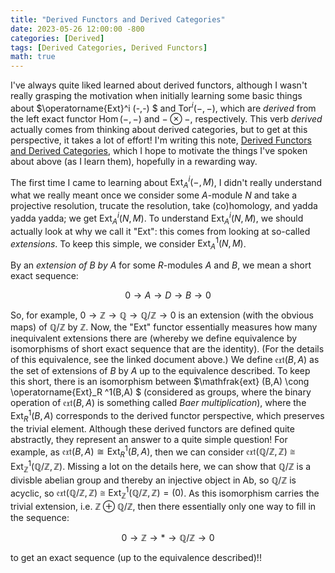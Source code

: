 ```yaml
---
title: "Derived Functors and Derived Categories"
date: 2023-05-26 12:00:00 -800
categories: [Derived]
tags: [Derived Categories, Derived Functors]
math: true
---
```

I've always quite liked learned about derived functors, although I wasn't really grasping the motivation when initially learning some basic things about $\operatorname{Ext}^i (-,-) $ and $\operatorname{Tor}^i (-,-)$, which are *derived* from the left exact functor $\operatorname{Hom} (-,-)$ and $-\otimes -$, respectively. This verb *derived* actually comes from thinking about derived categories, but to get at this perspective, it takes a lot of effort! I'm writing this note, <a href="https://notsatos.github.io/files/derived_fntrs_cats copy.pdf">Derived Functors and Derived Categories</a>, which I hope to motivate the things I've spoken about above (as I learn them), hopefully in a rewarding way.

The first time I came to learning about $\operatorname{Ext}^i _A (-, M)$, I didn't really understand what we really meant once we consider some $A$-module $N$ and take a projective resolution, trucate the resolution, take (co)homology, and yadda yadda yadda; we get $\operatorname{Ext}^i _A(N,M)$. To understand $\operatorname{Ext}^i _A(N, M)$, we should actually look at why we call it "Ext": this comes from looking at so-called  *extensions*. To keep this simple, we consider $\operatorname{Ext}^1 _A(N,M)$. 

By an *extension of $B$ by $A$* for some $R$-modules $A$ and $B$, we mean a short exact sequence:

$$ 0 \to A \to D \to B \to 0$$

So, for example, $0 \to \mathbb Z \to \mathbb Q \to \mathbb Q/\mathbb Z \to 0$ is an extension (with the obvious maps) of $\mathbb Q / \mathbb Z$ by $\mathbb Z$. Now, the "Ext" functor essentially measures how many inequivalent extensions there are (whereby we define equivalence by isomorphisms of short exact sequence that are the identity). (For the details of this equivalence, see the linked document above.) We define $\mathfrak{ext} (B,A)$ as the set of extensions of $B$ by $A$ up to the equivalence described. To keep this short, there is an isomorphism between $\mathfrak{ext} (B,A) \cong \operatorname{Ext}_R ^1(B,A) $ (considered as groups, where the binary operation of $\mathfrak{ext} (B,A)$ is something called *Baer multiplication*), where the $\operatorname{Ext} _R^1 (B,A)$ corresponds to the derived functor perspective, which preserves the trivial element. Although these derived functors are defined quite abstractly, they represent an answer to a quite simple question! For example, as $\mathfrak{ext} (B,A) \cong \operatorname{Ext} _R ^1(B,A)$, then we can consider $\mathfrak{ext} (\mathbb Q / \mathbb Z,\mathbb Z) \cong \operatorname{Ext} _{\mathbb{Z}}^1(\mathbb Q / \mathbb Z,\mathbb Z)$. Missing a lot on the details here, we can show that $\mathbb Q / \mathbb Z$ is a divisble abelian group and thereby an injective object in $\mathsf{Ab}$, so $\mathbb Q / \mathbb Z$ is acyclic, so  $\mathfrak{ext} (\mathbb Q / \mathbb Z,\mathbb Z) \cong \operatorname{Ext} _{\mathbb{Z}} ^1(\mathbb Q / \mathbb Z,\mathbb Z) = (0)$. As this isomorphism carries the trivial extension, i.e. $\mathbb Z \oplus \mathbb Q / \mathbb Z$, then there essentially only one way to fill in the sequence:

$$ 0 \to \mathbb Z  \to \ast \to \mathbb Q / \mathbb Z \to 0$$ 

to get an exact sequence (up to the equivalence described)!!



